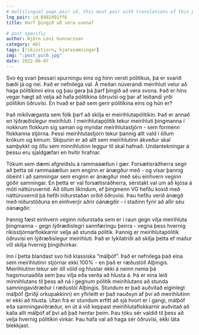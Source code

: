 ```yaml
---
# multilingual page pair id, this must pair with translations of this page. (This name must be unique)
lng_pair: id_6982d91ff6
title: Þarf þingið að vera svona?

# post specific
author: Björn Leví Gunnarsson
category: mbl
tags: [rikisstjorn, kjarasamningar]
img: ":post_pic6.jpg"
date: 2022-06-07
---
```


Svo ég svari þessari spurningu eins og hinn versti pólitíkus, þá er svarið bæði já og nei. Það er nefnilega val. Á meðan núverandi meirihluti velur að haga pólitíkinni eins og þau gera þá þarf þingið að vera svona. Það er hins vegar hægt að velja að hafa pólitíkina öðruvísi og þar af leiðandi yrði pólitíkin öðruvísi. En hvað er það sem gerir pólitíkina eins og hún er?

Það mikilvægasta sem fólk þarf að skilja er meirihlutapólitíkin. Það er annað en lýðræðislegur meirihluti. Í meirihlutapólitík tekur meirihluti þingmanna í nokkrum flokkum sig saman og myndar meirihlutastjórn - sem formenn flokkanna stjórna. Þessi meirihlutastjórn tekur þannig allt vald í öllum krókum og kimum. Skipunin er að allt sem meirihlutinn ákveður skal samþykkt og öllu sem minnihlutinn leggur til skal hafnað. Undantekningar á þessu eru sjaldgæfari en hvítir hrafnar.

Tökum sem dæmi afgreiðslu á rammaáætlun í gær. Forsætisráðherra segir að þetta sé rammaáætlun sem enginn er ánægður með - og vísar þannig óbeint í að samningar sem enginn er ánægður með séu einhvern veginn góðir samningar. En þetta er val forsætisráðherra, sérstakt val um að kjósa á móti náttúruvernd. Að öllum líkindum, ef þingmenn VG hefðu kosið með náttúruvernd þá hefði niðurstaðan orðið öðruvísi. Þau hefðu verið ánægð með niðurstöðuna en einhverjir aðrir óánægðir - í staðinn fyrir að allir séu óánægðir. 

Þannig fæst einhvern veginn niðurstaða sem er í raun gegn vilja meirihluta þingmanna - gegn lýðræðislegri sannfæringu þeirra - vegna þess hvernig ríkisstjórnarflokkarnir velja að stunda pólitík. Þannig er meirihlutapólitík öðruvísi en lýðræðislegur meirihluti. Það er lykilatriði að skilja þetta ef maður vill skilja hvernig þingiðvirkar.

Inn í þetta blandast svo hið klassíska “málþóf”. Það er nefnilega það eina sem meirihlutinn stjórnar ekki 100% - en það er ræðustóll Alþingis. Meirihlutinn tekur sér öll völd og hlustar ekki á neinn nema þá hagsmunaaðila sem þau vilja eða verða að hlusta á. Þá er eina leið minnihlutans til þess að ná í gegnum pólitík meirihlutans að stunda samningaviðræður í ræðustól Alþingis. Stundum er það auðvitað eiginlegt málþóf (þriðji orkupakkinn) en yfirleitt er það nauðsyn af því að meirihlutinn er ekki að hlusta. Utan frá er stundum erfitt að sjá hvort er í gangi, málþóf eða samningaviðræður, en út á við keppast meirihlutaflokkarnir auðvitað að kalla allt málþóf af því að það hentar þeim. Þau tóku sér valdið til þess að velja hvernig pólitíkin virkar.  Þau hafa val að haga sér öðruvísi, ekki láta blekkjast. 
